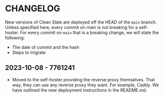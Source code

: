 # CHANGELOG

New versions of Clean Slate are deployed off the HEAD of the `main` branch. Unless specified here, every commit on main is not breaking for a self-hoster. For every commit on `main` that is a breaking change, we will state the following:

- The date of commit and the hash
- Steps to migrate

## 2023-10-08 - 7761241

- Moved to the self-hoster providing the reverse proxy themselves. That way, they can use any reverse proxy they want. For example, Caddy. We have outlined the new deployment instructions in the README.md.
